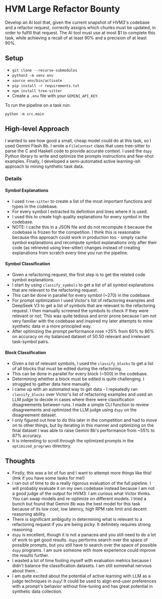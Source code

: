 # HVM Large Refactor Bounty

Develop an AI tool that, given the current snapshot of HVM3's codebase and a refactor request, correctly assigns which chunks must be updated, in order to fulfill that request. The AI tool must use at most $1 to complete this task, while achieving a recall of at least 90% and a precision of at least 90%.

## Setup

- `git clone --recurse-submodules`
- `python3 -m venv env`
- `source env/bin/activate`
- `pip install -r requirements.txt`
- `npm install tree-sitter`
- Create a `.env` file with your `GEMINI_API_KEY`.

To run the pipeline on a task run:

`python -m src.main`

## High-level Approach

I wanted to see how good a small, cheap model could do at this task, so I used Gemini Flash 8b. I wrote a `FileContext` class that uses tree-sitter to parse the C and Haskell code to provide accurate context. I used the `dspy` Python library to write and optimize the prompts instructions and few-shot examples. Finally, I developed a semi-automated active learning-ish approach to mining synthetic task data.

### Details

#### Symbol Explanations

- I used `tree-sitter` to create a list of the most important functions and types in the codebase.
- For every symbol I extracted its definition and lines where it is used.
- I used this to create high quality explanations for every symbol in the codebase.
- NOTE: I cache this in a JSON file and do not recompute it because the codebase is frozen for the competition. I think this is reasonable because this approach could work in production too - simply cache symbol explanations and recompute symbol explanations only after their code (as retrieved using tree-sitter) changes instead of creating explanations from scratch every time you run the pipeline.

#### Symbol Classification

- Given a refactoring request, the first step is to get the related code symbol explanations.
- I start by using `classify_symbols` to get a list of all symbol explanations that are relevant to the refactoring request.
- This can be done in parallel for every symbol (~270) in the codebase.
- For prompt optimization I used Victor's list of refactoring examples and DeepSeek V3 to get a list of symbols that are relevant to the refactoring request. I then manually screened the symbols to check if they were relevant or not. This was quite tedious and error prone because I am not very familiar with the codebase and inspired my later attempts to mine synthetic data in a more principled way.
- After optimizing the prompt performance rose >25% from 60% to 86% on accuracy on my balanced dataset of 50:50 relevant and irrelevant task-symbol pairs.

#### Block Classification

- Given a list of relevant symbols, I used the `classify_blocks` to get a list of all blocks that must be edited during the refactoring.
- This can be done in parallel for every block (~500) in the codebase.
- Determining whether a block must be edited is quite challenging. I struggled to gather data here manually.
- I came up with an automated way to get data - I repeatedly ran `classify_blocks` over Victor's list of refactoring examples and used an LLM judge to decide in cases where there were classification disagreements between runs. I made a simple CLI function to review disagreements and optimized the LLM judge using `dspy` on the disagreement dataset.
- I only figured out how to do this later in the competition and had to move on to other things, but by iterating in this manner and optimizing on the final dataset I was able to raise Gemini 8b's performance from ~55% to 87% accuracy.
- It is interesting to scroll through the optimized prompts in the `optimized_programs` directory.

## Thoughts

- Firstly, this was a lot of fun and I want to attempt more things like this! (lmk if you have some tasks for me!)
- I ran out of time to do a really rigorous evaluation of the full pipeline. I will probably evaluate it on my own codebase instead because I am not a good judge of the output for HVM3. I am curious what Victor thinks. You can swap models and re-optimize on different models. I tried a bunch but found that Gemini 8b was the best model for this task because of its low cost, low latency, high RPM rate limit and decent reasoning ability.
- There is significant ambiguity in determining what is relevant to a refactoring request if you are being picky. It definitely requires strong reasoning.
- `dspy` is excellent, though it is not a panacea and you still need to do a lot of work to get good results. `dspy` performs search over the space of possible prompts, but you still have to search over the space of possible `dspy` programs. I am sure someone with more experience could improve the results further.
- I wasted a lot of time fooling myself with evaluation metrics because I didn't balance the classification datasets. I am still somewhat nervous about them...
- I am quite excited about the potential of active learning with LLM as a judge techniques in `dspy`! It could be used to align end-user preferences with a prompt's behavior without fine-tuning and has great potential in synthetic data collection.
